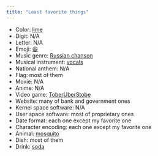 ```yaml
---
title: "Least favorite things"
---
```


* Color: [lime](https://en.wikipedia.org/wiki/Lime_(color))
* Digit: N/A
* Letter: N/A
* Emoji: [😆](https://emojipedia.org/grinning-squinting-face/)
* Music genre: [Russian chanson](https://en.wikipedia.org/wiki/Russian_chanson)
* Musical instrument: [vocals](https://en.wikipedia.org/wiki/Singing)
* National anthem: N/A
* Flag: most of them
* Movie: N/A
* Anime: N/A
* Video game: [ToberUberStobe](https://kirbykevinson.itch.io/toberuberstobe)
* Website: many of bank and government ones
* Kernel space software: N/A
* User space software: most of proprietary ones
* Date format: each one except my favorite one
* Character encoding: each one except my favorite one
* Animal: [mosquito](https://en.wikipedia.org/wiki/Mosquito)
* Dish: most of them
* Drink: [soda](https://en.wikipedia.org/wiki/Soft_drink)
